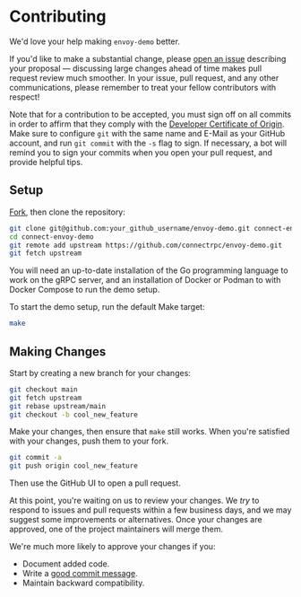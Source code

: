 # Contributing

We'd love your help making `envoy-demo` better.

If you'd like to make a substantial change, please [open an issue][open-issue]
describing your proposal &mdash; discussing large changes ahead of time makes
pull request review much smoother. In your issue, pull request, and any other
communications, please remember to treat your fellow contributors with
respect!

Note that for a contribution to be accepted, you must sign off on all commits
in order to affirm that they comply with the [Developer Certificate of Origin][dco].
Make sure to configure `git` with the same name and E-Mail as your GitHub account,
and run `git commit` with the `-s` flag to sign. If necessary, a bot will remind
you to sign your commits when you open your pull request, and provide helpful tips.

## Setup

[Fork][fork], then clone the repository:

```bash
git clone git@github.com:your_github_username/envoy-demo.git connect-envoy-demo
cd connect-envoy-demo
git remote add upstream https://github.com/connectrpc/envoy-demo.git
git fetch upstream
```

You will need an up-to-date installation of the Go programming language to work
on the gRPC server, and an installation of Docker or Podman to with Docker
Compose to run the demo setup.

To start the demo setup, run the default Make target:

```bash
make
```

## Making Changes

Start by creating a new branch for your changes:

```bash
git checkout main
git fetch upstream
git rebase upstream/main
git checkout -b cool_new_feature
```

Make your changes, then ensure that `make` still works.
When you're satisfied with your changes, push them to your fork.

```bash
git commit -a
git push origin cool_new_feature
```

Then use the GitHub UI to open a pull request.

At this point, you're waiting on us to review your changes. We *try* to respond
to issues and pull requests within a few business days, and we may suggest some
improvements or alternatives. Once your changes are approved, one of the
project maintainers will merge them.

We're much more likely to approve your changes if you:

- Document added code.
- Write a [good commit message][commit-message].
- Maintain backward compatibility.

[fork]: https://github.com/connectrpc/envoy-demo/fork
[open-issue]: https://github.com/connectrpc/envoy-demo/issues/new
[dco]: https://developercertificate.org
[commit-message]: http://tbaggery.com/2008/04/19/a-note-about-git-commit-messages.html


